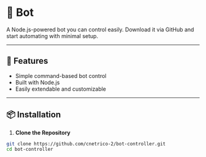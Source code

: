 # 🤖 Bot

A Node.js-powered bot you can control easily. Download it via GitHub and start automating with minimal setup.

---

## 🚀 Features

- Simple command-based bot control
- Built with Node.js
- Easily extendable and customizable

---

## 📦 Installation

1. **Clone the Repository**

```bash
git clone https://github.com/cnetrico-2/bot-controller.git
cd bot-controller


 
